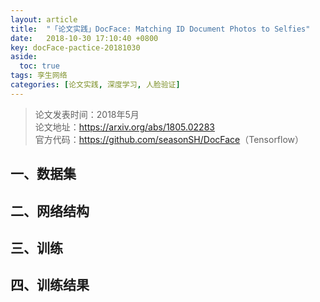 ```yaml
---
layout: article
title:  "「论文实践」DocFace: Matching ID Document Photos to Selfies"
date:   2018-10-30 17:10:40 +0800
key: docFace-pactice-20181030
aside:
  toc: true
tags: 孪生网络
categories: [论文实践, 深度学习, 人脸验证]
---
```


>论文发表时间：2018年5月  
论文地址：<https://arxiv.org/abs/1805.02283>  
官方代码：<https://github.com/seasonSH/DocFace>（Tensorflow）  


## 一、数据集  

## 二、网络结构  

## 三、训练  

## 四、训练结果  
